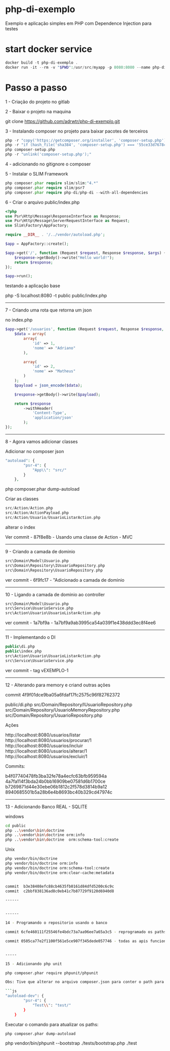 # php-di-exemplo
Exemplo e aplicação simples em PHP com Dependence Injection para testes

# start docker service

```php
docker build -t php-di-exemplo .
docker run -it --rm -v "$PWD":/usr/src/myapp -p 8080:8080 --name php-di-exemplo php-di-exemplo
```

# Passo a passo

1 - Criação do projeto no gitlab

2 - Baixar o projeto na maquina

git clone https://github.com/adrwtr/php-di-exemplo.git

3 - Instalando composer no projeto para baixar pacotes de terceiros

```php
php -r "copy('https://getcomposer.org/installer', 'composer-setup.php');"
php -r "if (hash_file('sha384', 'composer-setup.php') === '55ce33d7678c5a611085589f1f3ddf8b3c52d662cd01d4ba75c0ee0459970c2200a51f492d557530c71c15d8dba01eae') { echo 'Installer verified'; } else { echo 'Installer corrupt'; unlink('composer-setup.php'); } echo PHP_EOL;"
php composer-setup.php
php -r "unlink('composer-setup.php');"
```

4 - adicionando no gitignore o composer

5 - Instalar o SLIM Framework

```php
php composer.phar require slim/slim:"4.*"
php composer.phar require slim/psr7
php composer.phar require php-di/php-di --with-all-dependencies
```

6 - Criar o arquivo public/index.php

```php
<?php
use Psr\Http\Message\ResponseInterface as Response;
use Psr\Http\Message\ServerRequestInterface as Request;
use Slim\Factory\AppFactory;

require __DIR__ . '/../vendor/autoload.php';

$app = AppFactory::create();

$app->get('/', function (Request $request, Response $response, $args) {
    $response->getBody()->write("Hello world!");
    return $response;
});

$app->run();
```

testando a aplicação base

php -S localhost:8080 -t public public/index.php



-----

7 - Criando uma rota que retorna um json

no index.php

```php
$app->get('/usuarios', function (Request $request, Response $response, $args) {
    $data = array(
        array(
            'id' => 1,
            'nome' => "Adriano"
        ),

        array(
            'id' => 2,
            'nome' => "Matheus"
        )
    );
    $payload = json_encode($data);

    $response->getBody()->write($payload);

    return $response
        ->withHeader(
            'Content-Type',
            'application/json'
        );
});
```

-----

8 - Agora vamos adicionar classes

Adicionar no composer json

```php
"autoload": {
        "psr-4": {
            "App\\": "src/"
        }
    },
```

php composer.phar dump-autoload

Criar as classes

```php
src/Action/Action.php
src/Action/ActionPayload.php
src/Action/Usuario/UsuarioListarAction.php
```

alterar o index

Ver commit - 87f8e8b - Usando uma classe de Action - MVC

-----

9 - Criando a camada de dominio


```php
src\Domain\Model\Usuario.php
src\Domain\Repository\IUsuarioRepository.php
src\Domain\Repository\UsuarioRepository.php
```

ver commit - 6f9fc17 - "Adicionado a camada de dominio

-----

10 - Ligando a camada de dominio ao controller


```php
src\Domain\Model\Usuario.php
src\Service\UsuarioService.php
src\Action\Usuario\UsuarioListarAction.php
```
ver commit - 1a7bf9a - 1a7bf9a9ab3995ca54a039f1e438ddd3ec8f4ee6

-----

11 - Implementando o DI

```php
public\di.php
public\index.php
src\Action\Usuario\UsuarioListarAction.php
src\Service\UsuarioService.php
```

ver commit - tag vEXEMPLO-1

-----

12 - Alterando para memory e criand outras ações

commit 4f9f01dce9ba05a6fdaf17fc2575c96f82762372

public/di.php
src/Domain/Repository/IUsuarioRepository.php
src/Domain/Repository/UsuarioMemoryRepository.php
src/Domain/Repository/UsuarioRepository.php

Ações

http://localhost:8080/usuarios/listar
http://localhost:8080/usuarios/procurar/1
http://localhost:8080/usuarios/incluir
http://localhost:8080/usuarios/alterar/1
http://localhost:8080/usuarios/excluir/1

Commits:

 b4f07740478fb3ba32fe78a4ecfc63bfb959594a
 4a7fa114f3bda24b0bb16909be07581d6b1700ce
 b7269871d44e30ebe06b1812c2f578d3814b9a12
 8940685501b5a28b6e4b8693bc40b329cd47974c


------

13 - Adicionando Banco REAL - SQLITE

windows

```sh
cd public
php ..\vendor\bin\doctrine
php ..\vendor\bin\doctrine orm:info
php ..\vendor\bin\doctrine  orm:schema-tool:create
```

Unix

```sh
php vendor/bin/doctrine
php vendor/bin/doctrine orm:info
php vendor/bin/doctrine orm:schema-tool:create
php vendor/bin/doctrine orm:clear-cache:metadata


commit  b3e38408efc88cb4635fb0161d84dfd5200c6c9c
commit  c2bbf838136ad8c0eb41c7b87729f9120d6940d8

------


------

14 - Programando o repositorio usando o banco

commit 6cfe460111f25546fe4bdc73a7aa96ee7a65a3c5 - reprogramado os paths dos configs

commit 0505ca77e2f1100f561e5ce907f345dede057746 - todas as apis funcionando com a base sql lite


-----

15 - Adicionando php unit

php composer.phar require phpunit/phpunit

Obs: Tive que alterar no arquivo composer.json para conter o path para os testes

```js
"autoload-dev": {
        "psr-4": {
            "Test\\": "test/"
        }
    }
```

Executar o comando para atualizar os paths:

```sh
php composer.phar dump-autoload
```

php vendor/bin/phpunit --bootstrap ./tests/bootstrap.php ./test